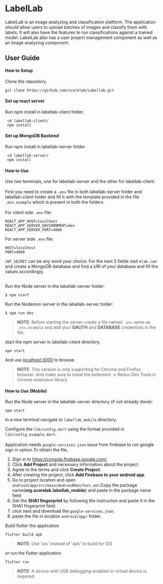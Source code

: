 # LabelLab
LabelLab is an image analyzing and classification platform. The application should allow users to upload batches of images and classify them with labels. It will also have the features to run classifications against a trained model. LabelLab also has a user project management component as well as an image analyzing component.

## User Guide

#### How to Setup

Clone the repository.

`git clone https://github.com/scorelab/Labellab.git`

#### Set up react server

Run npm install in labellab-client folder.

```
 cd labellab-client/
 npm install
 ```
 
#### Set up MongoDB Backend

Run npm install in labellab-server folder.

```
 cd labellab-server/
 npm install
 ```
    
#### How to Use

Use two terminals, one for labellab-server and the other for labellab-client. <br/> <br/>
First you need to create a `.env` file in both labellab-server folder and labellab-client folder and fill it with the template provided in the file `.env.example` which is present in both the folders.<br/> <br/>
For client side `.env` file:
```
REACT_APP_HOST=localhost
REACT_APP_SERVER_ENVIORNMENT=dev
REACT_APP_SERVER_PORT=4000
```
For server side `.env` file:
```
HOST=localhost
PORT=4000
```
`JWT_SECRET` can be any word your choice. For the next 5 fields visit `mlab.com` and create a MongoDB database and find a URI of your database and fill the values accordingly.<br/><br/>

Run the Node server in the labellab-server folder:
    
`$ npm start`

Run the Nodemon server in the labellab-server folder:

`$ npm run dev`

> **NOTE**: Before starting the server create a file named `.env` same as `.env.example` and add your **OAUTH** and **DATABASE** credentials in the file.

start the npm server in labellab-client directory.

`npm start`

And use [localhost:3000](https://) to browse.


> **NOTE**: This version is only supporting for Chrome and Firefox browser. And make sure to instal the extension -> Redux Dev Tools in chrome extension library.

#### How to Use (Mobile)


Run the Node server in the labellab-server directory (if not already done):

`npm start`

In a new terminal navigate to `labellab_mobile` directory.

Configure the `lib/config.dart` using the format provided in `lib/config_example.dart`.
<br><br>
Application needs `google-services.json` issue from firebase to run google sign in option.To obtain the file,

1. Sign in to https://console.firebase.google.com/.
2. Click **Add Project** and necessary information about the project.
3. Agree to the terms and click **Create Project**.
4. After creating the project, click **Add Firebase to your android app**.
5. Go to project location and open `android/app/src/main/AndroidManifest.xml`.Copy the package name(**org.scorelab.labellab_mobile**) and paste in the package name field
6. Get the **SHA1 fingerprint** by following the instruction and paste it in the SHA1 fingerprint field.
7. click next and download the `google-services.json`.
8. paste the file in location `android/app/` folder.

Build flutter the application

`flutter build apk`

> **NOTE**: Use 'ios' instead of 'apk' to build for iOS

or run the flutter application

`flutter run`

> **NOTE**: A device with USB debugging enabled or virtual device is required
